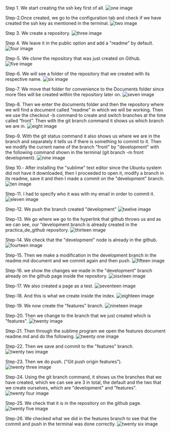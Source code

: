 Step 1. We start creating the ssh key first of all.
![one image](https://github.com/juanito96az/Equipo_Azul_Mineria-de-Datos/blob/evidence/Unidad%201/Practica_Git_Flow/paso1.png)

Step-2.Once created, we go to the configuration tab and check if we have created the ssh key as mentioned in the terminal.
![two image](https://github.com/juanito96az/Equipo_Azul_Mineria-de-Datos/blob/evidence/Unidad%201/Practica_Git_Flow/paso2.png)

Step 3. We create a repository.
![three image](https://github.com/juanito96az/Equipo_Azul_Mineria-de-Datos/blob/evidence/Unidad%201/Practica_Git_Flow/paso3.png)


Step 4. We leave it in the public option and add a "readme" by default.
![four image](https://github.com/juanito96az/Equipo_Azul_Mineria-de-Datos/blob/evidence/Unidad%201/Practica_Git_Flow/paso4.png)


Step-5. We clone the repository that was just created on Github.
![five image](https://github.com/juanito96az/Equipo_Azul_Mineria-de-Datos/blob/evidence/Unidad%201/Practica_Git_Flow/paso7.png)

Step-6. We will see a folder of the repository that we created with its respective name.
![six image](https://github.com/juanito96az/Equipo_Azul_Mineria-de-Datos/blob/evidence/Unidad%201/Practica_Git_Flow/paso8.png)


Step-7. We move that folder for convenience to the Documents folder since more files will be created within the repository later on.
![seven image](https://github.com/juanito96az/Equipo_Azul_Mineria-de-Datos/blob/evidence/Unidad%201/Practica_Git_Flow/paso10.png)

Step-8. Then we enter the documents folder and then the repository where we will find a document called "readme" in which we will be working.
Then we use the checkout -b command to create and switch branches at the time called “front”.
Then with the git branch command it shows us which branch we are in.
![eight image](https://github.com/juanito96az/Equipo_Azul_Mineria-de-Datos/blob/evidence/Unidad%201/Practica_Git_Flow/paso11.png)


Step-9. With the git status command it also shows us where we are in the branch and separately it tells us if there is something to commit to it.
Then we modify the current name of the branch "front" by "development" with the following command shown in the terminal (git branch -m front development).
![nine image](https://github.com/juanito96az/Equipo_Azul_Mineria-de-Datos/blob/evidence/Unidad%201/Practica_Git_Flow/paso12.png)

Step 10.- After installing the "sublime" text editor since the Ubuntu system did not have it downloaded, then I proceeded to open it, modify a branch in its readme, save it and then I made a commit on the "development" branch.
![ten image](https://github.com/juanito96az/Equipo_Azul_Mineria-de-Datos/blob/evidence/Unidad%201/Practica_Git_Flow/paso14.png)

Step-11. I had to specify who it was with my email in order to commit it.
![eleven image](https://github.com/juanito96az/Equipo_Azul_Mineria-de-Datos/blob/evidence/Unidad%201/Practica_Git_Flow/paso15.png)


Step-12. We push the branch created "development"
![twelve image](https://github.com/juanito96az/Equipo_Azul_Mineria-de-Datos/blob/evidence/Unidad%201/Practica_Git_Flow/paso16.png)

Step-13. We go where we go to the hyperlink that github throws us and as we can see, our “development branch is already created in the practica_de_github repository.
![thirteen image](https://github.com/juanito96az/Equipo_Azul_Mineria-de-Datos/blob/evidence/Unidad%201/Practica_Git_Flow/paso17.png)


Step-14. We check that the "development" node is already in the github.
![fourteen image](https://github.com/juanito96az/Equipo_Azul_Mineria-de-Datos/blob/evidence/Unidad%201/Practica_Git_Flow/paso18.png)


Step-15. Then we make a modification in the development branch in the readme.md document and we commit again and then push.
![fifteen image](https://github.com/juanito96az/Equipo_Azul_Mineria-de-Datos/blob/evidence/Unidad%201/Practica_Git_Flow/paso19.png)

Step-16. we show the changes we made in the "development" branch already on the github page inside the repository.
![sisxteen image](https://github.com/juanito96az/Equipo_Azul_Mineria-de-Datos/blob/evidence/Unidad%201/Practica_Git_Flow/paso21.png)


Step-17. We also created a page as a test.
![seventeen image](https://github.com/juanito96az/Equipo_Azul_Mineria-de-Datos/blob/evidence/Unidad%201/Practica_Git_Flow/paso22.png)


Step-18. And this is what we create inside the index.
![eighteen image](https://github.com/juanito96az/Equipo_Azul_Mineria-de-Datos/blob/evidence/Unidad%201/Practica_Git_Flow/paso23.png)

Step-19. We now create the "features" branch.
![nineteen image](https://github.com/juanito96az/Equipo_Azul_Mineria-de-Datos/blob/evidence/Unidad%201/Practica_Git_Flow/paso24.png)


Step-20. Then we change to the branch that we just created which is "features".
![twenty image](https://github.com/juanito96az/Equipo_Azul_Mineria-de-Datos/blob/evidence/Unidad%201/Practica_Git_Flow/paso25.png)


Step-21. Then through the sublime program we open the features document readme.md and do the following.
![twenty one image](https://github.com/juanito96az/Equipo_Azul_Mineria-de-Datos/blob/evidence/Unidad%201/Practica_Git_Flow/paso26.png)


Step-22. Then we save and commit to the "features" branch.
![twenty two image](https://github.com/juanito96az/Equipo_Azul_Mineria-de-Datos/blob/evidence/Unidad%201/Practica_Git_Flow/paso27.png)


Step-23. Then we do push. ("Git push origin features").
![twenty three image](https://github.com/juanito96az/Equipo_Azul_Mineria-de-Datos/blob/evidence/Unidad%201/Practica_Git_Flow/paso30.png)

Step-24. Using the git branch command, it shows us the branches that we have created, which we can see are 3 in total, the default and the two that we create ourselves, which are "development" and "features".
![twenty four image](https://github.com/juanito96az/Equipo_Azul_Mineria-de-Datos/blob/evidence/Unidad%201/Practica_Git_Flow/paso31.png)


Step-25. We check that it is in the repository on the github page.
![twenty five image](https://github.com/juanito96az/Equipo_Azul_Mineria-de-Datos/blob/evidence/Unidad%201/Practica_Git_Flow/paso32.png)


Step-26. We checked what we did in the features branch to see that the commit and push in the terminal was done correctly.
![twenty six image](https://github.com/juanito96az/Equipo_Azul_Mineria-de-Datos/blob/evidence/Unidad%201/Practica_Git_Flow/paso33.png)







